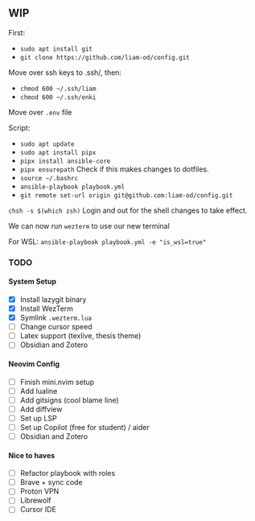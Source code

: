 ## WIP

First:
- `sudo apt install git`
- `git clone https://github.com/liam-od/config.git`

Move over ssh keys to .ssh/, then:
- `chmod 600 ~/.ssh/liam`
- `chmod 600 ~/.ssh/enki`

Move over `.env` file

Script:
- `sudo apt update`
- `sudo apt install pipx`
- `pipx install ansible-core`
- `pipx ensurepath` Check if this makes changes to dotfiles.
- `source ~/.bashrc`
- `ansible-playbook playbook.yml`
- `git remote set-url origin git@github.com:liam-od/config.git`

`chsh -s $(which zsh)`
Login and out for the shell changes to take effect.

We can now run `wezterm` to use our new terminal

For WSL: `ansible-playbook playbook.yml -e "is_wsl=true"`

### TODO

#### System Setup
- [X] Install lazygit binary
- [X] Install WezTerm
- [X] Symlink `.wezterm.lua`
- [ ] Change cursor speed
- [ ] Latex support (texlive, thesis theme)
- [ ] Obsidian and Zotero

#### Neovim Config
- [ ] Finish mini.nvim setup
- [ ] Add lualine
- [ ] Add gitsigns (cool blame line)
- [ ] Add diffview
- [ ] Set up LSP
- [ ] Set up Copilot (free for student) / aider
- [ ] Obsidian and Zotero

#### Nice to haves

- [ ] Refactor playbook with roles
- [ ] Brave + sync code
- [ ] Proton VPN
- [ ] Librewolf
- [ ] Cursor IDE
